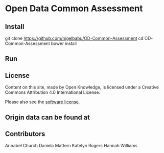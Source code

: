 
# Open Data Common Assessment

## Install

git clone https://github.com/nigelbabu/OD-Common-Assessment
cd OD-Common-Assessment
bower install

## Run


## License

Content on this site, made by Open Knowledge, is licensed under a Creative Commons Attribution 4.0 International License.

Please also see the [software license](./LICENSE.txt).

## Origin data can be found at


## Contributors
Annabel Church
Daniela Mattern
Katelyn Rogers
Hannah Williams


